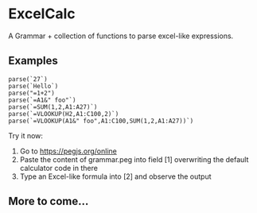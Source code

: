 # ExcelCalc

A Grammar + collection of functions to parse excel-like expressions.

## Examples

```
parse(`27`)
parse(`Hello`)
parse("=1+2")
parse(`=A1&" foo"`)
parse(`=SUM(1,2,A1:A27)`)
parse(`=VLOOKUP(H2,A1:C100,2)`)
parse(`=VLOOKUP(A1&" foo",A1:C100,SUM(1,2,A1:A27))`)
```

Try it now:

1. Go to https://pegjs.org/online
2. Paste the content of grammar.peg into field [1] overwriting the default calculator code in there
3. Type an Excel-like formula into [2] and observe the output


## More to come...


